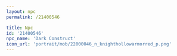 ```yaml
---
layout: npc
permalink: /21400546

title: Npc
id: '21400546'
npc_name: 'Dark Construct'
icon_url: 'portrait/mob/22000046_n_knighthollowarmorred_p.png'
---
```

